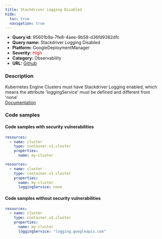 ```yaml
---
title: Stackdriver Logging Disabled
hide:
  toc: true
  navigation: true
---
```


<style>
  .highlight .hll {
    background-color: #ff171742;
  }
  .md-content {
    max-width: 1100px;
    margin: 0 auto;
  }
</style>

-   **Query id:** 95601b9a-7fe8-4aee-9b58-d36fd9382dfc
-   **Query name:** Stackdriver Logging Disabled
-   **Platform:** GoogleDeploymentManager
-   **Severity:** <span style="color:#C00">High</span>
-   **Category:** Observability
-   **URL:** [Github](https://github.com/Checkmarx/kics/tree/master/assets/queries/googleDeploymentManager/gcp/stackdriver_logging_disabled)

### Description
Kubernetes Engine Clusters must have Stackdriver Logging enabled, which means the attribute 'loggingService' must be defined and different from 'none'<br>
[Documentation](https://cloud.google.com/kubernetes-engine/docs/reference/rest/v1/projects.zones.clusters)

### Code samples
#### Code samples with security vulnerabilities
```yaml title="Postitive test num. 1 - yaml file" hl_lines="4"
resources:
  - name: cluster
    type: container.v1.cluster
    properties:
      name: my-cluster

```
```yaml title="Postitive test num. 2 - yaml file" hl_lines="6"
resources:
  - name: cluster
    type: container.v1.cluster
    properties:
      name: my-cluster
      loggingService: none

```


#### Code samples without security vulnerabilities
```yaml title="Negative test num. 1 - yaml file"
resources:
  - name: cluster
    type: container.v1.cluster
    properties:
      name: my-cluster
      loggingService: "logging.googleapis.com"

```
